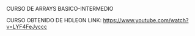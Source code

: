 CURSO DE ARRAYS BASICO-INTERMEDIO

CURSO OBTENIDO DE HDLEON 
LINK: https://www.youtube.com/watch?v=LYF4FeJyccc